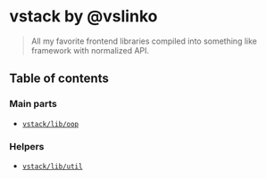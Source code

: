# vstack by @vslinko

> All my favorite frontend libraries compiled into something like framework
> with normalized API.

## Table of contents

### Main parts

* [`vstack/lib/oop`](s01e01-oop.md)

### Helpers

* [`vstack/lib/util`](s02e01-util.md)
